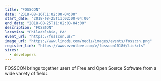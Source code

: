 ```yaml
---
title: "FOSSCON"
date: "2018-08-16T11:02:00-04:00"
start_date: "2018-08-25T11:02:00-04:00"
end_date: "2018-08-25T11:02:00-04:00"
description: "FOSSCON"
location: "Philadelphia, PA"
event_url: "https://fosscon.us/"
image_url: "https://www.linode.com/media/images/events/fosscon.png"
register_link: "https://www.eventbee.com/v/fosscon2018#/tickets"
sites:
  - developers
---
```

FOSSCON brings together users of Free and Open Source Software from a wide variety of fields.